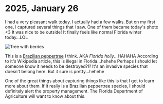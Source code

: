 # 2025, January 26

I had a very pleasant walk today. I actually had a few walks. But on my first one, I captured several things that I saw. One of them became today's photo <3 It was nice to be outside! It finally feels like normal Florida winter today...LOL

![Tree with berries](/photos/photo-a-day/2025/01/media/IMG_5373.jpeg)

This is a [Brazilian peppertree](https://en.wikipedia.org/wiki/Schinus_terebinthifolia) I think. AKA *Florida holly*...HAHAHA According to it's Wikipedia article, this is illegal in Florida...hehehe Perhaps I should let someone know it needs to be destroyed?!? It's an invasive species that doesn't belong here. But it sure is pretty...hehehe

One of the great things about capturing things like this is that I get to learn more about them. If it really is a Brazilian peppertree species, I should definitely alert the property management. The Florida Department of Agriculture will want to know about this.